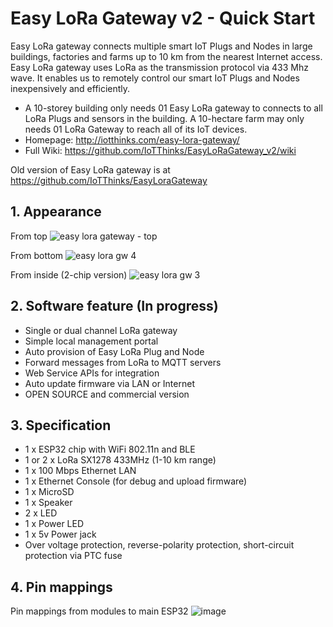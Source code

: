 # Easy LoRa Gateway v2 - Quick Start
Easy LoRa gateway connects multiple smart IoT Plugs and Nodes in large buildings, factories and farms up to 10 km from the nearest Internet access. Easy LoRa gateway uses LoRa as the transmission protocol via 433 Mhz wave. It enables us to remotely control our smart IoT Plugs and Nodes inexpensively and efficiently.
- A 10-storey building only needs 01 Easy LoRa gateway to connects to all LoRa Plugs and sensors in the building. A 10-hectare farm may only needs 01 LoRa Gateway to reach all of its IoT devices.
- Homepage: http://iotthinks.com/easy-lora-gateway/
- Full Wiki: https://github.com/IoTThinks/EasyLoRaGateway_v2/wiki

Old version of Easy LoRa gateway is at https://github.com/IoTThinks/EasyLoraGateway

## 1. Appearance 
From top
![easy lora gateway - top](https://user-images.githubusercontent.com/29994971/50210449-bf46fb80-03a8-11e9-8eb9-035934536fb1.JPG)

From bottom
![easy lora gw 4](https://user-images.githubusercontent.com/29994971/50210453-c2da8280-03a8-11e9-86e1-85d0f9f97176.jpg)

From inside (2-chip version)
![easy lora gw 3](https://user-images.githubusercontent.com/29994971/50210456-c4a44600-03a8-11e9-9652-def4faf8427f.jpg)

## 2. Software feature (In progress)
- Single or dual channel LoRa gateway
- Simple local management portal
- Auto provision of Easy LoRa Plug and Node
- Forward messages from LoRa to MQTT servers
- Web Service APIs for integration
- Auto update firmware via LAN or Internet
- OPEN SOURCE and commercial version

## 3. Specification
- 1 x ESP32 chip with WiFi 802.11n and BLE
- 1 or 2 x LoRa SX1278 433MHz (1-10 km range)
- 1 x 100 Mbps Ethernet LAN
- 1 x Ethernet Console (for debug and upload firmware)
- 1 x MicroSD
- 1 x Speaker
- 2 x LED
- 1 x Power LED
- 1 x 5v Power jack
- Over voltage protection, reverse-polarity protection, short-circuit protection via PTC fuse

## 4. Pin mappings
Pin mappings from modules to main ESP32
![image](https://user-images.githubusercontent.com/29994971/50145382-04552a00-02e4-11e9-8f4d-fa9508a38ff0.png)
